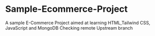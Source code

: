 # Sample-Ecommerce-Project
A sample E-Commerce Project aimed at learning HTML,Tailwind CSS, JavaScript and MongoDB
Checking remote Upstream branch
